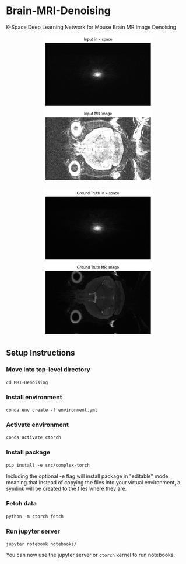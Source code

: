 # Brain-MRI-Denoising

K-Space Deep Learning Network for Mouse Brain MR Image Denoising

<p align="center">
  <img src="/notebooks/images/input_kspace.png" width="300" height="200" />
  <img src="/notebooks/images/input_mri.png" width="300" height="200" />
</p>

<p align="center">
  <img src="/notebooks/images/target_kspace.png" width="300" height="200" />
  <img src="/notebooks/images/target_mri.png" width="300" height="200" />
</p>

## Setup Instructions

### Move into top-level directory
```
cd MRI-Denoising
```

### Install environment
```
conda env create -f environment.yml
```

### Activate environment
```
conda activate ctorch
```

### Install package
```
pip install -e src/complex-torch
```
Including the optional -e flag will install package in "editable" mode, meaning that instead of copying the files into your virtual environment, a symlink will be created to the files where they are.

### Fetch data
```
python -m ctorch fetch
```

### Run jupyter server
```
jupyter notebook notebooks/
```

You can now use the jupyter server or `ctorch` kernel to run notebooks.
